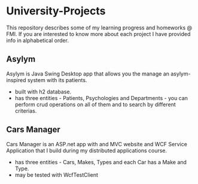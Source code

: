 # University-Projects
This repository describes some of my learning progress and homeworks @ FMI. If you are interested to know more about each project I have provided info in alphabetical order.

## Asylym 
Asylym is Java Swing Desktop app that allows you the manage an asylym-inspired system with its patients.  
- built with h2 database.   
- has three entities - Patients, Psychologies and Departments - you can perform crud operations on all of them and to search by different criterias.
  
## Cars Manager  
Cars Manager is an ASP.net app with and MVC website and WCF Service Application that I build during my distributed applications course.  
- has three entities - Cars, Makes, Types and each Car has a Make and Type.  
- may be tested with WcfTestClient 
